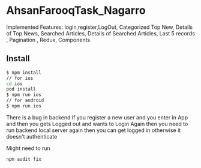 # AhsanFarooqTask_Nagarro



Implemented Features: login,register,LogOut, Categorized Top New, Details of Top News, Searched Articles, Details of Searched Articles, Last 5 records , Pagination , Redux, Components

## Install

```bash
$ npm install
// for ios
cd ios
pod install
$ npm run ios
// for android
$ npm run ios
```

There is a bug in backend 
if you register a new user and you enter in App and then you gets Logged out and wants to Login Again then you need to run backend local server again 
then you can get logged in 
otherwise it doesn't authenticate

Might need to run
```
npm audit fix
```


